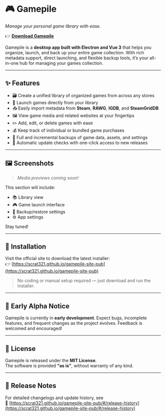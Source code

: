 # 🎮 Gamepile  
*Manage your personal game library with ease.*

👉 [**Download Gamepile**](https://scrat321.github.io/gamepile-site-pub)

Gamepile is a **desktop app built with Electron and Vue 3** that helps you organize, launch, and back up your entire game collection. With rich metadata support, direct launching, and flexible backup tools, it’s your all-in-one hub for managing your games collection.

---

## ✨ Features

- 🗃️ Create a unified library of organized games from across any stores
- 🚀 Launch games directly from your library  
- 📥 Easily import metadata from **Steam**, **RAWG**, **IGDB**, and **SteamGridDB**    
- 🖼️ View game media and related websites at your fingertips
- ✏️ Add, edit, or delete games with ease  
- 💰 Keep track of individual or bundled game purchases  
- 💾 Full and incremental backups of game data, assets, and settings  
- 🔄 Automatic update checks with one-click access to new releases  

---

## 🖼️ Screenshots  
> *Media previews coming soon!*

This section will include:

- 📚 Library view  
- 🎮 Game launch interface  
- 🧠 Backup/restore settings  
- ⚙️ App settings  

Stay tuned!

---

## 🧰 Installation

Visit the official site to download the latest installer:  
👉 [https://scrat321.github.io/gamepile-site-pub](https://scrat321.github.io/gamepile-site-pub)

> No coding or manual setup required — just download and run the installer.

---

## 🚧 Early Alpha Notice

Gamepile is currently in **early development**. Expect bugs, incomplete features, and frequent changes as the project evolves. Feedback is welcomed and encouraged!

---

## 📄 License

Gamepile is released under the **MIT License**.  
The software is provided **“as is”**, without warranty of any kind.

---

## 📌 Release Notes

For detailed changelogs and update history, see  
📄 [https://scrat321.github.io/gamepile-site-pub/#/release-history](https://scrat321.github.io/gamepile-site-pub/#/release-history)
